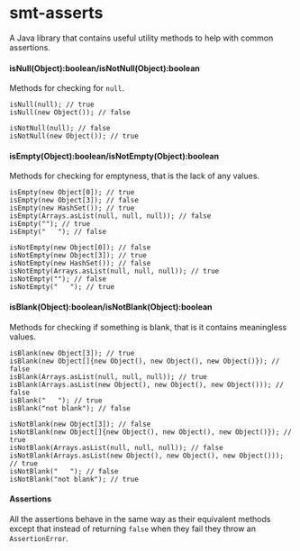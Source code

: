 smt-asserts
===========

A Java library that contains useful utility methods to help with common assertions.

#### isNull(Object):boolean/isNotNull(Object):boolean

Methods for checking for `null`.

    isNull(null); // true
    isNull(new Object()); // false
    
    isNotNull(null); // false
    isNotNull(new Object()); // true

#### isEmpty(Object):boolean/isNotEmpty(Object):boolean

Methods for checking for emptyness, that is the lack of any values.

    isEmpty(new Object[0]); // true
    isEmpty(new Object[3]); // false
    isEmpty(new HashSet()); // true
    isEmpty(Arrays.asList(null, null, null)); // false
    isEmpty(""); // true
    isEmpty("   "); // false
    
    isNotEmpty(new Object[0]); // false
    isNotEmpty(new Object[3]); // true
    isNotEmpty(new HashSet()); // false
    isNotEmpty(Arrays.asList(null, null, null)); // true
    isNotEmpty(""); // false
    isNotEmpty("   "); // true
    
#### isBlank(Object):boolean/isNotBlank(Object):boolean

Methods for checking if something is blank, that is it contains meaningless values.

    isBlank(new Object[3]); // true
    isBlank(new Object[]{new Object(), new Object(), new Object()}); // false
    isBlank(Arrays.asList(null, null, null)); // true
    isBlank(Arrays.asList(new Object(), new Object(), new Object())); // false
    isBlank("   "); // true
    isBlank("not blank"); // false
    
    isNotBlank(new Object[3]); // false
    isNotBlank(new Object[]{new Object(), new Object(), new Object()}); // true
    isNotBlank(Arrays.asList(null, null, null)); // false
    isNotBlank(Arrays.asList(new Object(), new Object(), new Object())); // true
    isNotBlank("   "); // false
    isNotBlank("not blank"); // true

#### Assertions

All the assertions behave in the same way as their equivalent methods except that instead of returning `false` when they fail they throw an `AssertionError`.
